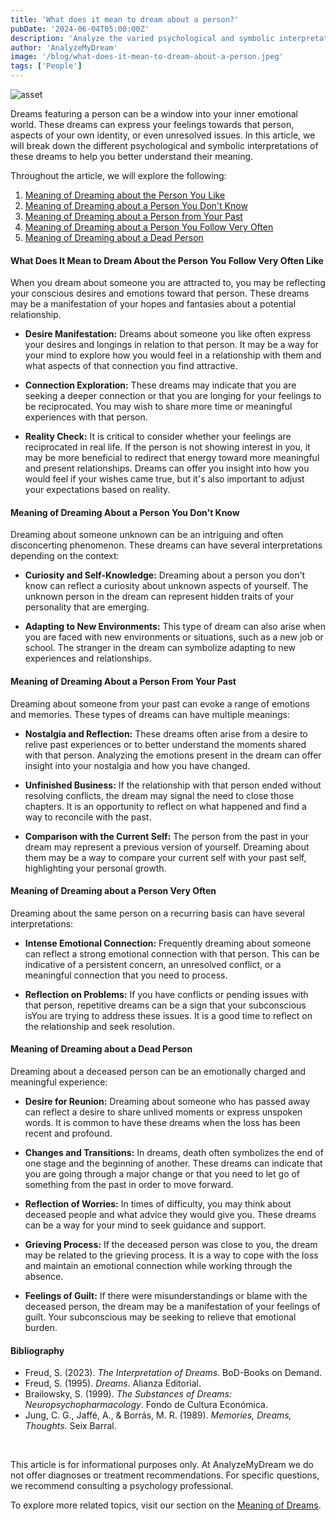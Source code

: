 ```yaml
---
title: 'What does it mean to dream about a person?'
pubDate: '2024-06-04T05:00:00Z'
description: 'Analyze the varied psychological and symbolic interpretations of dreams involving people to uncover the underlying meanings of these dreams.'
author: 'AnalyzeMyDream'
image: '/blog/what-does-it-mean-to-dream-about-a-person.jpeg'
tags: ['People']
---
```


![asset](/blog/what-does-it-mean-to-dream-about-a-person.jpeg)


Dreams featuring a person can be a window into your inner emotional world. These dreams can express your feelings towards that person, aspects of your own identity, or even unresolved issues. In this article, we will break down the different psychological and symbolic interpretations of these dreams to help you better understand their meaning.

Throughout the article, we will explore the following:

1. [Meaning of Dreaming about the Person You Like](#what-does-it-mean-to-dream-about-the-person-you-like)
2. [Meaning of Dreaming about a Person You Don't Know](#meaning-of-dreaming-about-a-person-you-don't-know)
3. [Meaning of Dreaming about a Person from Your Past](#meaning-of-dreaming-about-a-person-from-your-past)
4. [Meaning of Dreaming about a Person You Follow Very Often](#meaning-of-dreaming-about-a-person-you-follow-very-much)
5. [Meaning of Dreaming about a Dead Person](#meaning-of-dreaming-about-a-dead-person)

#### What Does It Mean to Dream About the Person You Follow Very Often Like

When you dream about someone you are attracted to, you may be reflecting your conscious desires and emotions toward that person. These dreams may be a manifestation of your hopes and fantasies about a potential relationship.

- **Desire Manifestation:** Dreams about someone you like often express your desires and longings in relation to that person. It may be a way for your mind to explore how you would feel in a relationship with them and what aspects of that connection you find attractive.

- **Connection Exploration:** These dreams may indicate that you are seeking a deeper connection or that you are longing for your feelings to be reciprocated. You may wish to share more time or meaningful experiences with that person.

- **Reality Check:** It is critical to consider whether your feelings are reciprocated in real life. If the person is not showing interest in you, it may be more beneficial to redirect that energy toward more meaningful and present relationships. Dreams can offer you insight into how you would feel if your wishes came true, but it's also important to adjust your expectations based on reality.

#### Meaning of Dreaming About a Person You Don't Know

Dreaming about someone unknown can be an intriguing and often disconcerting phenomenon. These dreams can have several interpretations depending on the context:

- **Curiosity and Self-Knowledge:** Dreaming about a person you don't know can reflect a curiosity about unknown aspects of yourself. The unknown person in the dream can represent hidden traits of your personality that are emerging.

- **Adapting to New Environments:** This type of dream can also arise when you are faced with new environments or situations, such as a new job or school. The stranger in the dream can symbolize adapting to new experiences and relationships.

#### Meaning of Dreaming About a Person From Your Past

Dreaming about someone from your past can evoke a range of emotions and memories. These types of dreams can have multiple meanings:

- **Nostalgia and Reflection:** These dreams often arise from a desire to relive past experiences or to better understand the moments shared with that person. Analyzing the emotions present in the dream can offer insight into your nostalgia and how you have changed.

- **Unfinished Business:** If the relationship with that person ended without resolving conflicts, the dream may signal the need to close those chapters. It is an opportunity to reflect on what happened and find a way to reconcile with the past.

- **Comparison with the Current Self:** The person from the past in your dream may represent a previous version of yourself. Dreaming about them may be a way to compare your current self with your past self, highlighting your personal growth.

#### Meaning of Dreaming about a Person Very Often

Dreaming about the same person on a recurring basis can have several interpretations:

- **Intense Emotional Connection:** Frequently dreaming about someone can reflect a strong emotional connection with that person. This can be indicative of a persistent concern, an unresolved conflict, or a meaningful connection that you need to process.

- **Reflection on Problems:** If you have conflicts or pending issues with that person, repetitive dreams can be a sign that your subconscious isYou are trying to address these issues. It is a good time to reflect on the relationship and seek resolution.

#### Meaning of Dreaming about a Dead Person

Dreaming about a deceased person can be an emotionally charged and meaningful experience:

- **Desire for Reunion:** Dreaming about someone who has passed away can reflect a desire to share unlived moments or express unspoken words. It is common to have these dreams when the loss has been recent and profound.

- **Changes and Transitions:** In dreams, death often symbolizes the end of one stage and the beginning of another. These dreams can indicate that you are going through a major change or that you need to let go of something from the past in order to move forward.

- **Reflection of Worries:** In times of difficulty, you may think about deceased people and what advice they would give you. These dreams can be a way for your mind to seek guidance and support.

- **Grieving Process:** If the deceased person was close to you, the dream may be related to the grieving process. It is a way to cope with the loss and maintain an emotional connection while working through the absence.

- **Feelings of Guilt:** If there were misunderstandings or blame with the deceased person, the dream may be a manifestation of your feelings of guilt. Your subconscious may be seeking to relieve that emotional burden.

#### Bibliography

- Freud, S. (2023). *The Interpretation of Dreams*. BoD-Books on Demand.
- Freud, S. (1995). *Dreams*. Alianza Editorial.
- Brailowsky, S. (1999). *The Substances of Dreams: Neuropsychopharmacology*. Fondo de Cultura Económica.
- Jung, C. G., Jaffé, A., & Borrás, M. R. (1989). *Memories, Dreams, Thoughts*. Seix Barral.

<br>

This article is for informational purposes only. At AnalyzeMyDream we do not offer diagnoses or treatment recommendations. For specific questions, we recommend consulting a psychology professional.

To explore more related topics, visit our section on the [Meaning of Dreams](#).
